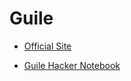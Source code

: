 # Guile

- [Official Site](https://www.gnu.org/software/guile/)

- [Guile Hacker Notebook](https://jeko.frama.io/)
